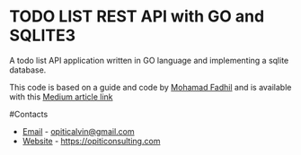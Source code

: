 # TODO LIST REST API with GO and SQLITE3

A todo list API application written in GO language and implementing a sqlite database.

This code is based on a guide and code by [Mohamad Fadhil](https://fadhilyaacob.medium.com/) and is available with this [Medium article link](https://medium.com/better-programming/build-a-simple-todolist-app-in-golang-82297ec25c7d)


#Contacts
* [Email](https://opiticonsulting.com) - opiticalvin@gmail.com
* [Website](https://opiticonsulting.com) - https://opiticonsulting.com
